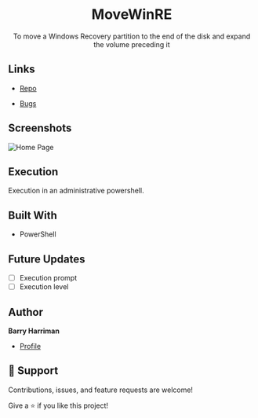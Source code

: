 <h1 align="center">MoveWinRE</h1>

<p align="center">To move a Windows Recovery partition to the end of the disk and expand the volume preceding it</p>

## Links

- [Repo](https://github.com/LegoSCCMGuy/MoveWinRE "MoveWinRE Repo")

- [Bugs](https://github.com/LegoSCCMGuy/MoveWinRE/issues "Issues Page")


## Screenshots

![Home Page](/screenshots/1.png "Home Page")


## Execution
Execution in an administrative powershell.

## Built With

- PowerShell

## Future Updates

- [ ] Execution prompt
- [ ] Execution level

## Author

**Barry Harriman**

- [Profile](https://github.com/legosccmguy "Barry Harriman")

## 🤝 Support

Contributions, issues, and feature requests are welcome!

Give a ⭐️ if you like this project!
